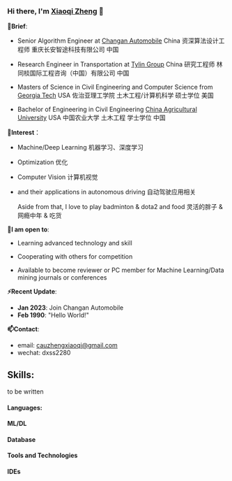 ### Hi there, I'm [Xiaoqi Zheng](https://durgeshsamariya.github.io) 👋




**🌱Brief**:
- Senior Algorithm Engineer at [Changan Automobile](http://www.globalchangan.com/) China  资深算法设计工程师 重庆长安智途科技有限公司 中国

- Research Engineer in Transportation at [Tylin Group](http://www.tylin.com/) China  研究工程师 林同棪国际工程咨询（中国）有限公司 中国

- Masters of Science in Civil Engineering and Computer Science from  [Georgia Tech](http://www.gatech.edu/) USA  佐治亚理工学院 土木工程/计算机科学 硕士学位 美国

- Bachelor of Engineering in Civil Engineering  [China Agricultural University](http://en.cau.edu.cn/) USA 中国农业大学 土木工程 学士学位 中国

**🤔Interest**： 
- Machine/Deep Learning  机器学习、深度学习
- Optimization  优化
- Computer Vision 计算机视觉
- and their applications in autonomous driving  自动驾驶应用相关

  Aside from that, I love to play badminton & dota2 and food  灵活的胖子 & 网瘾中年 & 吃货<br> 
  
 **💬I am open to**:

- Learning advanced technology and skill

- Cooperating with others for competition 

- Available to become reviewer or PC member for Machine Learning/Data mining journals or conferences

**⚡Recent Update**:
- **Jan 2023**: Join Changan Automobile
- **Feb 1990**: "Hello World!"

**📫Contact**:
- email: cauzhengxiaoqi@gmail.com <br>
- wechat: dxss2280 <br>



## Skills:
 to be written
#### Languages:
#### ML/DL
#### Database
#### Tools and Technologies
#### IDEs
